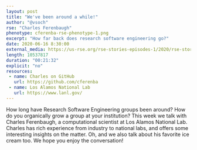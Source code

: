 ```yaml
---
layout: post
title: "We've been around a while!"
author: "@vsoch"
rse: "Charles Ferenbaugh"
phenotype: cferenba-rse-phenotype-1.png 
excerpt: "How far back does research software engineering go?"
date: 2020-06-16 8:30:00
external_media: https://us-rse.org/rse-stories-episodes-1/2020/rse-stories-charles-ferenbaugh-episode-25.mp3
length: 10537817
duration: "00:21:32"
explicit: "no"
resources:
 - name: Charles on GitHub
   url: https://github.com/cferenba
 - name: Los Alamos National Lab
   url: https://www.lanl.gov/
--- 
```


How long have Research Software Engineering groups been around? How do you
organically grow a group at your institution? This week we talk with Charles
Ferenbaugh, a computational scientist at Los Alamos National Lab. Charles
has rich experience from industry to national labs, and offers some
interesting insights on the matter. Oh, and we also talk about his favorite ice
cream too. We hope you enjoy the conversation!
